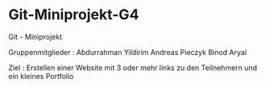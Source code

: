 # Git-Miniprojekt-G4
Git - Miniprojekt

Gruppenmitglieder :	Abdurrahman Yildirim
			Andreas Pieczyk
			Binod Aryal



Ziel : 			Erstellen einer Website mit 3 oder mehr links zu den Teilnehmern und ein 
			kleines Portfolio



